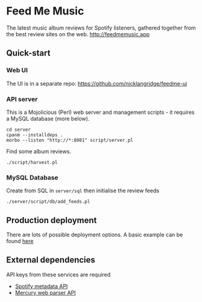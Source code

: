 # Feed Me Music

The latest music album reviews for Spotify listeners, gathered together from the best review sites on the web.
http://feedmemusic.app

## Quick-start

### Web UI

The UI is in a separate repo: https://github.com/nicklangridge/feedme-ui

### API server

This is a Mojolicious (Perl) web server and management scripts - it requires a MySQL database (more below).
```
cd server
cpanm --installdeps . 
morbo --listen "http://*:8081" script/server.pl
```
Find some album reviews.
```
./script/harvest.pl
```
### MySQL Database
Create from SQL in `server/sql` then initialise the review feeds
```
./server/script/db/add_feeds.pl
```
## Production deployment

There are lots of possible deployment options. A basic example can be found [here](deployment/digitalocean/README.md)

## External dependencies
API keys from these services are required
- [Spotify metadata API](https://developer.spotify.com/documentation/web-api/)
- [Mercury web parser API](https://mercury.postlight.com/web-parser/)

